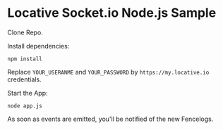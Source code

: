 # Locative Socket.io Node.js Sample

Clone Repo.

Install dependencies:

```
npm install
```

Replace `YOUR_USERANME` and `YOUR_PASSWORD` by `https://my.locative.io` credentials.

Start the App:

```
node app.js
```

As soon as events are emitted, you'll be notified of the new Fencelogs.
